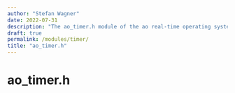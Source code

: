 ```yaml
---
author: "Stefan Wagner"
date: 2022-07-31
description: "The ao_timer.h module of the ao real-time operating system."
draft: true
permalink: /modules/timer/
title: "ao_timer.h"
---
```


# ao_timer.h
